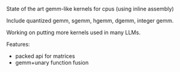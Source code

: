 
State of the art gemm-like kernels for cpus (using inline assembly)

Include quantized gemm, sgemm, hgemm, dgemm, integer gemm.

Working on putting more kernels used in many LLMs.

Features:
- packed api for matrices
- gemm+unary function fusion

